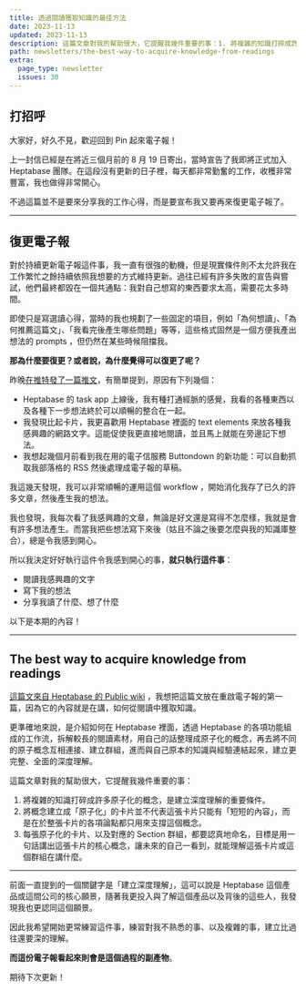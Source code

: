 ```yaml
---
title: 透過閱讀獲取知識的最佳方法
date: 2023-11-13
updated: 2023-11-13
description: 這篇文章對我的幫助很大，它提醒我幾件重要的事：1. 將複雜的知識打碎成許多原子化的概念，是建立深度理解的必要條件。2. 將概念建立成「原子化」的卡片並不代表這張卡片只能有「短短的內容」，而是在於整張卡片的各項論點都只用來支撐這個概念。3. 每張原子化的卡片、以及對應的 Section 群組，都要認真地命名，目標是用一句話講出這張卡片的核心概念，讓未來的自己一看到，就能理解這張卡片或這個群組在講什麼。
path: newsletters/the-best-way-to-acquire-knowledge-from-readings
extra:
  page_type: newsletter
  issues: 30
---
```



## 打招呼

大家好，好久不見，歡迎回到 Pin 起來電子報！

上一封信已經是在將近三個月前的 8 月 19 日寄出，當時宣告了我即將正式加入 Heptabase 團隊。在這段沒有更新的日子裡，每天都非常勤奮的工作，收穫非常豐富，我也做得非常開心。

不過這篇並不是要來分享我的工作心得，而是要宣布我又要再來復更電子報了。

---

## 復更電子報

對於持續更新電子報這件事，我一直有很強的動機，但是現實條件則不太允許我在工作繁忙之餘持續依照我想要的方式維持更新。過往已經有許多失敗的宣告與嘗試，他們最終都毀在一個共通點：我對自己想寫的東西要求太高，需要花太多時間。

即使只是寫選讀心得，當時的我也規劃了一些固定的項目，例如「為何想讀」、「為何推薦這篇文」、「我看完後產生哪些問題」等等，這些格式固然是一個方便我產出想法的 prompts ，但仍然在某些時候阻擋我。

**那為什麼要復更？或者說，為什麼覺得可以復更了呢？**

昨晚[在推特發了一篇推文](https://twitter.com/WuPingJu/status/1723710348317077523)，有簡單提到，原因有下列幾個：

- Heptabase 的 task app 上線後，我有種打通經脈的感覺，我看的各種東西以及各種下一步想法終於可以順暢的整合在一起。
- 我發現比起卡片，我更喜歡用 Heptabase 裡面的 text elements 來放各種我感興趣的網路文字。這能促使我更直接地閱讀，並且馬上就能在旁邊記下想法。
- 我想起幾個月前看到我在用的電子信服務 Buttondown 的新功能：可以自動抓取我部落格的 RSS 然後處理成電子報的草稿。

我這幾天發現，我可以非常順暢的運用這個 workflow ，開始消化我存了已久的許多文章，然後產生我的想法。

我也發現，我每次看了我感興趣的文章，無論是好文還是寫得不怎麼樣，我就是會有許多想法產生。而當我把些想法寫下來後（姑且不論之後要怎麼與我的知識庫整合），總是令我感到開心。


所以我決定好好執行這件令我感到開心的事，**就只執行這件事**：

- 閱讀我感興趣的文字
- 寫下我的想法
- 分享我讀了什麼、想了什麼

以下是本期的內容！

---

## The best way to acquire knowledge from readings

[這篇文來自 Heptabase 的 Public wiki](https://wiki.heptabase.com/the-best-way-to-acquire-knowledge-from-readings?lang=zh-Hant) ，我想把這篇文放在重啟電子報的第一篇，因為它的內容就是在講，如何從閱讀中獲取知識。

更準確地來說，是介紹如何在 Heptabase 裡面，透過 Heptabase 的各項功能組成的工作流，拆解較長的閱讀素材，用自己的話整理成原子化的概念，再去將不同的原子概念互相連接、建立群組，進而與自己原本的知識與經驗連結起來，建立更完整、全面的深度理解。

這篇文章對我的幫助很大，它提醒我幾件重要的事：

1. 將複雜的知識打碎成許多原子化的概念，是建立深度理解的重要條件。
2. 將概念建立成「原子化」的卡片並不代表這張卡片只能有「短短的內容」，而是在於整張卡片的各項論點都只用來支撐這個概念。
3. 每張原子化的卡片、以及對應的 Section 群組，都要認真地命名，目標是用一句話講出這張卡片的核心概念，讓未來的自己一看到，就能理解這張卡片或這個群組在講什麼。

---

前面一直提到的一個關鍵字是「建立深度理解」，這可以說是 Heptabase 這個產品或這間公司的核心願景，隨著我更投入與了解這個產品以及背後的這些人，我發現我也更認同這個願景。

因此我希望開始更常練習這件事，練習對我不熟悉的事、以及複雜的事，建立比過往還要深的理解。

**而這份電子報看起來則會是這個過程的副產物**。

期待下次更新！